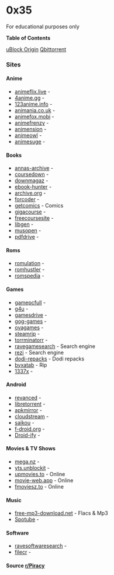 # 0x35
For educational purposes only

**Table of Contents**

[uBlock Origin](https://github.com/gorhill/uBlock)
[Qbittorrent](https://www.fosshub.com/qBittorrent.html)

### Sites

#### Anime

- [animeflix.live](https://animeflix.live/) - 
- [4anime.gg](https://4anime.gg/) - 
- [123anime.info](https://123anime.info/) - 
- [animania.co.uk](https://animania.co.uk/) - 
- [animefox.mobi](https://animefox.mobi/home) - 
- [animefrenzy](https://animefrenzy.cc/) - 
- [animension](https://animension.to/) - 
- [animeowl](https://animeowl.us/) - 
- [animesuge](https://animesuge.to/home) - 

#### Books

- [annas-archive](https://annas-archive.org) - 
- [coursedown](https://coursedown.com/) -
- [downmagaz](https://downmagaz.net/) -
- [ebook-hunter](https://ebook-hunter.org/) -
- [archive.org](https://archive.org/details/texts) -
- [forcoder](https://forcoder.su/) -
- [getcomics](https://getcomics.org/) - Comics
- [gigacourse](https://gigacourse.com/?1) -
- [freecoursesite](https://freecoursesite.com/) -
- [libgen](https://libgen.is/) -
- [musopen](https://musopen.org/) -
- [pdfdrive](https://pdfdrive.to/) -

#### Roms
- [romulation](https://www.romulation.org/) -
- [romhustler](https://romhustler.org/) -
- [romspedia](https://www.romspedia.com/) -

#### Games
- [gamepcfull](https://gamepcfull.com/) -
- [g4u](https://g4u.to/) -
- [gamesdrive](https://gamesdrive.net/) -
- [gog-games](https://gog-games.to/) -
- [ovagames](https://www.ovagames.com/) -
- [steamrip](https://steamrip.com/) -
- [torrminatorr](https://torrminatorr.com/) -
- [ravegamesearch](https://ravegamesearch.pages.dev/#gsc.tab=0) - Search engine
- [rezi](https://rezi.one/) - Search engine
- [dodi-repacks](https://dodi-repacks.site/) - Dodi repacks
- [byxatab](https://byxatab.com/) - Rip
- [1337x](https://1337x.unblockit.ing/) -

#### Android 

- [revanced](https://revanced.app/) -
- [libretorrent](https://play.google.com/store/apps/details?id=org.proninyaroslav.libretorrent) -
- [apkmirror](https://www.apkmirror.com/) -
- [cloudstream](https://github.com/recloudstream/cloudstream) -
- [saikou](https://saikou.pages.dev/) -
- [f-droid.org](https://f-droid.org/en/packages/com.aurora.store/) -
- [Droid-ify](https://github.com/Droid-ify/client) -

#### Movies & TV Shows

- [mega.nz](https://mega.nz/folder/Pt8AHLAC#tAte3gNlNossthoHiSCL5w) -
- [yts.unblockit](https://yts.unblockit.ing/) -
- [upmovies.to](https://upmovies.to/) - Online
- [movie-web.app](https://movie-web.app/) - Online
- [fmoviesz.to](https://fmoviesz.to/) - Online

#### Music
- [free-mp3-download.net](https://free-mp3-download.net/) - Flacs & Mp3
- [Spotube](https://spotube.krtirtho.dev/) -

#### Software 
- [ravesoftwaresearch](https://ravesoftwaresearch.pages.dev/#gsc.tab=0) -
- [filecr](https://filecr.com/en/) -

#### Source [r/Piracy](https://www.reddit.com/r/Piracy)
